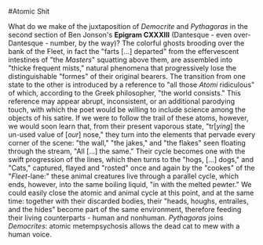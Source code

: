 #Atomic Shit

What do we make of the juxtaposition of _Democrite_ and _Pythagoras_ in the second section of Ben Jonson's __Epigram CXXXIII__ (Dantesque - even over-Dantesque - number, by the way)? The colorful ghosts brooding over the bank of the Fleet, in fact the "farts [...] departed" from the effervescent intestines of "the _Masters_" squatting above them, are assembled into "thicke frequent mists," natural phenomena that progressively lose the distinguishable "formes" of their original bearers. The transition from one state to the other is introduced by a reference to "all those _Atomi_ ridiculous" of which, according to the Greek philosopher, "the world consists." This reference may appear abrupt, inconsistent, or an additional parodying touch, with which the poet would be willing to include science among the objects of his satire. If we were to follow the trail of these atoms, however, we would soon learn that, from their present vaporous state, "tr[_ying_] the un-used value of [_our_] nose," they turn into the elements that pervade every corner of the scene: "the wall," "the jakes," and "the flakes" seen floating through the stream, "All [...] the same." Their cycle becomes one with the swift progression of the lines, which then turns to the "hogs, [...] dogs," and "Cats," captured, flayed and "rosted" once and again by the "cookes" of the "_Fleet_-lane:" these animal creatures live through a parallel cycle, which ends, however, into the same boiling liquid, "in with the melted pewter." We could easily close the atomic and animal cycle at this point, and at the same time: together with their discarded bodies, their "heads, houghs, entrailes, and the hides" become part of the same environment, therefore feeding their living counterparts - human and nonhuman. _Pythagoras_ joins _Democrites_: atomic metempsychosis allows the dead cat to mew with a human voice.

